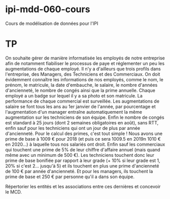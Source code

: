 # ipi-mdd-060-cours
Cours de modélisation de données pour l'IPI

# TP
On souhaite gérer de manière informatisée les employés de notre entreprise afin de notamment fiabiliser le processus de paye et réglementer un peu les augmentations de chaque employé. Il n'y a d'ailleurs que trois profils dans l'entreprise, des Managers, des Techniciens et des Commerciaux. On doit évidemment connaître les informations de nos employés, comme le nom, le prénom, le matricule, la date d'embauche, le salaire, le nombre d'années d'ancienneté, le nombre de congés ainsi que la prime annuelle. Chaque employé a un badge sur lequel il y a sa photo et son matricule. La performance de chaque commercial est surveillée. Les augmentations de salaire se font tous les ans au 1er janvier de l'année, par pourcentage et l'augmentation d'un manager entraîne automatiquement la même augmentation sur les techniciens de son équipe. Enfin le nombre de congés est standard à 25 jours (dont 2 semaines obligatoires en août), sans RTT, enfin sauf pour les techniciens qui ont un jour de plus par année d'ancienneté.
Pour le calcul des primes, c'est tout simple ! Nous avons une prime de base à 1009 € pour 2018 (et puis ce sera 1009.5 en 2019n 1010 € en 2020...) à laquelle tous nos salariés ont droit. Enfin sauf les commerciaux qui touchent une prime de 5% de leur chiffre d'affaire annuel (mais quand même avec un minimum de 500 €). Les techniciens touchent donc leur prime de base bonifiée par rapport à leur grade (+ 10% si leur grade est 1, 20% si c'est 2... jusqu'à 5) et ils touchent en plus une prime d'ancienneté de 100 € par année d'ancienneté. Et pour les managers, ils touchent la prime de base et 250 € par personne qu'il a dans son équipe.

Répertorier les entités et les associations entre ces dernières et concevoir le MCD.
